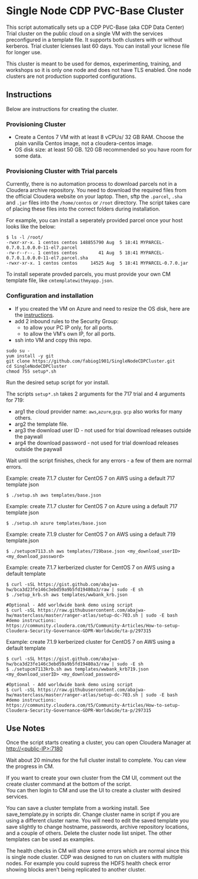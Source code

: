 # Single Node CDP PVC-Base Cluster 

This script automatically sets up a CDP PVC-Base (aka CDP Data Center) Trial cluster on the public cloud on a single VM with the services preconfigured in a template file. It supports both clusters with or without kerberos.  Trial cluster lcienses last 60 days.  You can install your licnese file for longer use.

This cluster is meant to be used for demos, experimenting, training, and workshops so it is only one node and does not have TLS enabled.  One node clusters are not production supported configurations.

## Instructions

Below are instructions for creating the cluster.

### Provisioning Cluster
- Create a Centos 7 VM with at least 8 vCPUs/ 32 GB RAM. Choose the plain vanilla Centos image, not a cloudera-centos image.
- OS disk size: at least 50 GB.  120 GB recommended so you have room for some data.


### Provisioning Cluster with Trial parcels

Currently, there is no automation process to download parcels not in a Cloudera archive repository. You need to download the required files from the official Cloudera website on your laptop. Then, sftp the `.parcel`, `.sha` and `.jar` files into the `/home/centos` or `/root` directory. The script takes care of placing these files into the correct folders during installation.

For example, you can install a seperately provided parcel once your host looks like the below:

```
$ ls -l /root/
-rwxr-xr-x. 1 centos centos 148855790 Aug  5 18:41 MYPARCEL-0.7.0.1.0.0.0-11-el7.parcel
-rw-r--r--. 1 centos centos        41 Aug  5 18:41 MYPARCEL-0.7.0.1.0.0.0-11-el7.parcel.sha
-rwxr-xr-x. 1 centos centos     14525 Aug  5 18:41 MYPARCEL-0.7.0.jar
```

To install seperate provded parcels, you must provide your own CM template file, like `cmtemplatewithmyapp.json`.

### Configuration and installation
- If you created the VM on Azure and need to resize the OS disk, here are the [instructions](scripts/how-to-resize-os-disk.md).
- add 2 inbound rules to the Security Group:
  - to allow your PC IP only, for all ports.
  - to allow the VM's own IP, for all ports.
- ssh into VM and copy this repo.

```
sudo su -
yum install -y git
git clone https://github.com/fabiog1901/SingleNodeCDPCluster.git
cd SingleNodeCDPCluster
chmod 755 setup*.sh
```
Run the desired setup script for yor install.

The scripts `setup*.sh` takes 2 arguments for the 717 trial and 4 arguments for 719:
- arg1 the cloud provider name: `aws`,`azure`,`gcp`.  `gcp` also works for many others.
- arg2 the template file.
- arg3 the download user ID - not used for trial download releases outside the paywall
- arg4 the download password - not used for trial download releases outside the paywall

Wait until the script finishes, check for any errors - a few of them are normal errors.

Example: create 7.1.7 cluster for CentOS 7 on AWS using a default 717 template json
```
$ ./setup.sh aws templates/base.json
```

Example: create 7.1.7 cluster for CentOS 7 on Azure using a default 717 template json
```
$ ./setup.sh azure templates/base.json
```

Example: create 7.1.9 cluster for CentOS 7 on AWS using a default 719 template.json
```
$ ./setupcm7113.sh aws templates/719base.json <my_download_userID> <my_download_password>
```

Example: create 7.1.7 kerberized cluster for CentOS 7 on AWS using a default template
```
$ curl -sSL https://gist.github.com/abajwa-hw/bca3d23fe146c3ebd59a9b5fd19480a3/raw | sudo -E sh
$ ./setup_krb.sh aws templates/wwbank_krb.json

#Optional - Add worldwide bank demo using script
$ curl -sSL https://raw.githubusercontent.com/abajwa-hw/masterclass/master/ranger-atlas/setup-dc-703.sh | sudo -E bash
#demo instructions:
https://community.cloudera.com/t5/Community-Articles/How-to-setup-Cloudera-Security-Governance-GDPR-Worldwide/ta-p/297315
```

Example: create 7.1.9 kerberized cluster for CentOS 7 on AWS using a default template
```
$ curl -sSL https://gist.github.com/abajwa-hw/bca3d23fe146c3ebd59a9b5fd19480a3/raw | sudo -E sh
$ ./setupcm7113krb.sh aws templates/wwbank_krb719.json <my_download_userID> <my_download_password>

#Optional - Add worldwide bank demo using script
$ curl -sSL https://raw.githubusercontent.com/abajwa-hw/masterclass/master/ranger-atlas/setup-dc-703.sh | sudo -E bash
#demo instructions:
https://community.cloudera.com/t5/Community-Articles/How-to-setup-Cloudera-Security-Governance-GDPR-Worldwide/ta-p/297315
```

## Use Notes
Once the script starts creating a cluster, you can open Cloudera Manager at [http://\<public-IP\>:7180](http://<public-IP>:7180)

Wait about 20 minutes for the full cluster install to complete.  You can view the progress in CM.

If you want to create your own cluster from the CM UI, comment out the create cluster command at the 
bottom of the script.  
You can then login to CM and use the UI to create a cluster with desired services.

You can save a cluster template from a working install. See save_template.py in scripts dir. Change cluster name in script 
if you are using a different cluster name.  You will need to edit the saved template you save slightly to change hostname, 
passwords, archive repository locations, and a couple of others. Delete the cluster node list snipet. The other templates 
can be used as examples.

The health checks in CM will show some errors which are normal since this is single node cluster. CDP was designed to run 
on clusters with multiple nodes.  For example you could supress the HDFS health check error showing blocks aren't being 
replicated to another cluster.
